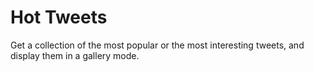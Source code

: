 # Hot Tweets
Get a collection of the most popular or the most interesting tweets, and display them in a gallery mode.